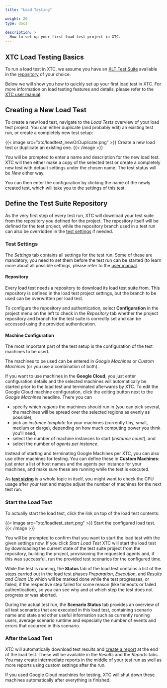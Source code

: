 ```yaml
---
title: "Load Testing"

weight: 20
type: docs

description: >
  How to set up your first load test project in XTC.
---
```


## XTC Load Testing Basics

To run a load test in XTC, we assume you have an [XLT Test Suite](../../../load-testing/manual/060-test-development/) available in the [repository](#repository) of your choice. 

Below we will show you how to quickly set up your first load test in XTC. For more information on load testing features and details, please refer to the [XTC user manual](../../200-manual/120-load-testing/).

## Creating a New Load Test

To create a new load test, navigate to the _Load Tests_ overview of your load test project. You can either duplicate (and probably edit) an existing test run, or create a completely new test setup:

{{< image src="xtc/loadtest_newOrDuplicate.png" >}}
Create a new load test or duplicate an existing one.
{{< /image >}}

You will be prompted to enter a name and description for the new load test. XTC will then either make a copy of the selected test or create a completely new test with default settings under the chosen name. The test status will be _New_ either way. 

You can then enter the configuration by clicking the name of the newly created test, which will take you to the settings of this test.

## Define the Test Suite Repository

As the very first step of every test run, XTC will download your test suite from the repository you defined for the project. The repository itself will be defined for the test project, while the repository branch used in a test run can also be overridden in the [test settings](#test-settings) if needed.

### Test Settings

The _Settings_ tab contains all settings for the test run. Some of these are mandatory, you need to set them before the test run can be started (to learn more about all possible settings, please refer to the [user manual](../../200-manual/120-load-testing/).

#### Repository

Every load test needs a repository to download its load test suite from. This repository is defined in the load test project settings, but the branch to be used can be overwritten per load test. 

To configure the repository and authentication, select **Configuration** in the project menu on the left to check in the _Repository_ tab whether the project repository and branch for the test suite is correctly set and can be accessed using the provided authentication.

#### Machine Configuration

The most important part of the test setup is the configuration of the test machines to be used. 

The machines to be used can be entered in _Google Machines_ or _Custom Machines_ (or you use a combination of both). 

If you want to use machines in the **Google Cloud**, you just enter configuration details and the selected machines will automatically be started prior to the load test and terminated afterwards by XTC. To edit the Google Cloud machine configuration, click the editing button next to the _Google Machines_ headline. There you can
* specify which _regions_ the machines should run in (you can pick several, the machines will be spread over the selected regions as evenly as possible), 
* pick an _instance template_ for your machines (currently tiny, small, medium or xlarge), depending on how much computing power you think you'll need,
* select the number of machine instances to start (_instance count_), and
* select the number of _agents per instance_.

Instead of starting and terminating Google Machines per XTC, you can also use other machines for testing. You can define these in **Custom Machines**: just enter a list of host names and the agents per instance for your machines, and make sure these are running while the test is executed. 

As **[test sizing](../../../load-testing/how-tos/test-sizing/)** is a whole topic in itself, you might want to check the CPU usage after your test and maybe adjust the number of machines for the next test run.

### Start the Load Test

To actually start the load test, click the link on top of the load test contents:

{{< image src="xtc/loadtest_start.png" >}}
Start the configured load test.
{{< /image >}}

You will be prompted to confirm that you want to start the load test with the given settings now. If you click _Start Load Test_ XTC will start the load test by downloading the current state of the test suite project from the repository, building the project, provisioning the requested agents and, if this was successful, run the provided test scenarios for the configured time.

While the test is running, the **Status** tab of the load test contains a list of the steps carried out in the load test phases _Preparation_, _Execution_,  and _Results and Clean Up_ which will be marked done while the test progresses, or failed, if the respective step failed for some reason (like timeouts or failed authentication), so you can see why and at which step the test does not progress or was aborted. 

During the actual test run, the **Scenario Status** tab provides an overview of all test scenarios that are executed in this load test, containing scenario name and state and other useful information such as currently running users, average scenario runtime and especially the number of events and errors that occurred in this scenario.

### After the Load Test

XTC will automatically download test results and [create a report](../../../load-testing/manual/320-test-evaluation/) at the end of the load test. These will be available in the _Results_ and the _Reports_ tabs. You may create intermediate reports in the middle of your test run as well as more reports using custom settings after the run. 

If you used Google Cloud machines for testing, XTC will shut down these machines automatically after everything is finished.